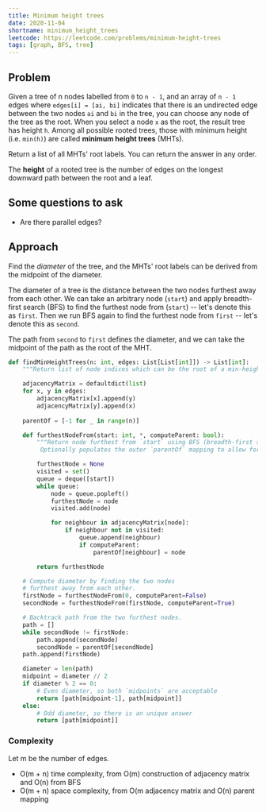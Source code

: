 ```yaml
---
title: Minimum height trees
date: 2020-11-04
shortname: minimum_height_trees
leetcode: https://leetcode.com/problems/minimum-height-trees
tags: [graph, BFS, tree]
---
```


## Problem
Given a tree of n nodes labelled from `0` to `n - 1`,
and an array of `n - 1` edges where `edges[i] = [ai, bi]` indicates that there is an undirected edge
between the two nodes `ai` and `bi` in the tree, you can choose any node of the tree as the root. 
When you select a node `x` as the root, the result tree has height `h`. 
Among all possible rooted trees, those with minimum height (i.e. `min(h)`)  are called **minimum height trees** (MHTs).

Return a list of all MHTs' root labels. You can return the answer in any order.

The **height** of a rooted tree is the number of edges on the longest downward path between the root and a leaf.

## Some questions to ask
* Are there parallel edges?

## Approach
Find the _diameter_ of the tree, and the MHTs' root labels can be derived from
the midpoint of the diameter.

The diameter of a tree is the distance between the two nodes furthest away from each other.
We can take an arbitrary node (`start`) and apply breadth-first search (BFS) to find the furthest
node from (`start`) -- let's denote this as `first`.
Then we run BFS again to find the furthest node from `first` -- let's denote this as `second`.

The path from `second` to `first` defines the diameter, and we can take the midpoint
of the path as the root of the MHT.

```python
def findMinHeightTrees(n: int, edges: List[List[int]]) -> List[int]:
    """Return list of node indices which can be the root of a min-height tree."""

    adjacencyMatrix = defaultdict(list)
    for x, y in edges:
        adjacencyMatrix[x].append(y)
        adjacencyMatrix[y].append(x)
    
    parentOf = [-1 for _ in range(n)]

    def furthestNodeFrom(start: int, *, computeParent: bool):
        """Return node furthest from `start` using BFS (breadth-first search)
         Optionally populates the outer `parentOf` mapping to allow for backtracking."""

        furthestNode = None
        visited = set()
        queue = deque([start])
        while queue:
            node = queue.popleft()
            furthestNode = node
            visited.add(node)

            for neighbour in adjacencyMatrix[node]:
                if neighbour not in visited:
                    queue.append(neighbour)
                    if computeParent:
                        parentOf[neighbour] = node

        return furthestNode

    # Compute diameter by finding the two nodes
    # furthest away from each other.
    firstNode = furthestNodeFrom(0, computeParent=False)
    secondNode = furthestNodeFrom(firstNode, computeParent=True)

    # Backtrack path from the two furthest nodes.
    path = []
    while secondNode != firstNode:
        path.append(secondNode)
        secondNode = parentOf[secondNode]
    path.append(firstNode)

    diameter = len(path)
    midpoint = diameter // 2
    if diameter % 2 == 0:
        # Even diameter, so both `midpoints` are acceptable
        return [path[midpoint-1], path[midpoint]]
    else:
        # Odd diameter, so there is an unique answer
        return [path[midpoint]]
```

### Complexity
Let m be the number of edges.

* O(m + n) time complexity, from O(m) construction of adjacency matrix and O(n) from BFS
* O(m + n) space complexity, from O(m adjacency matrix and O(n) parent mapping
